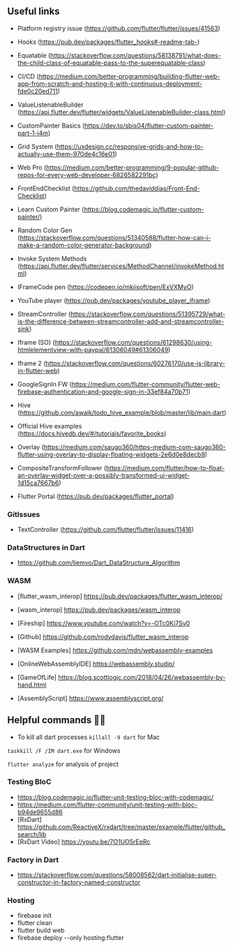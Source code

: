 ## Useful links

- Platform registry issue (https://github.com/flutter/flutter/issues/41563)

- Hooks (https://pub.dev/packages/flutter_hooks#-readme-tab-)

- Equatable (https://stackoverflow.com/questions/58138791/what-does-the-child-class-of-equatable-pass-to-the-superequatable-class)

- CI/CD (https://medium.com/better-programming/building-flutter-web-app-from-scratch-and-hosting-it-with-continuous-deployment-fde0c20ed711)

- ValueListenableBuilder (https://api.flutter.dev/flutter/widgets/ValueListenableBuilder-class.html)

- CustomPainter Basics (https://dev.to/sbis04/flutter-custom-painter-part-1-j4m)

- Grid System (https://uxdesign.cc/responsive-grids-and-how-to-actually-use-them-970de4c16e01)

- Web Pro (https://medium.com/better-programming/9-popular-github-repos-for-every-web-developer-6826582291bc)

- FrontEndChecklist (https://github.com/thedaviddias/Front-End-Checklist)

- Learn Custom Painter (https://blog.codemagic.io/flutter-custom-painter/)

- Random Color Gen (https://stackoverflow.com/questions/51340588/flutter-how-can-i-make-a-random-color-generator-background)

- Invoke System Methods (https://api.flutter.dev/flutter/services/MethodChannel/invokeMethod.html)

- IFrameCode pen (https://codepen.io/mkiisoft/pen/ExVXMyO)

- YouTube player (https://pub.dev/packages/youtube_player_iframe)

- StreamController (https://stackoverflow.com/questions/51395729/what-is-the-difference-between-streamcontroller-add-and-streamcontroller-sink)

- Iframe (SO) (https://stackoverflow.com/questions/61298630/using-htmlelementview-with-paypal/61306049#61306049)

- Iframe 2 (https://stackoverflow.com/questions/60276170/use-js-library-in-flutter-web)

- GoogleSignIn FW (https://medium.com/flutter-community/flutter-web-firebase-authentication-and-google-sign-in-33ef84a70b71)

- Hive (https://github.com/awaik/todo_hive_example/blob/master/lib/main.dart)
- Official Hive examples (https://docs.hivedb.dev/#/tutorials/favorite_books)

- Overlay (https://medium.com/saugo360/https-medium-com-saugo360-flutter-using-overlay-to-display-floating-widgets-2e6d0e8decb9)

- CompositeTransformFollower (https://medium.com/flutter/how-to-float-an-overlay-widget-over-a-possibly-transformed-ui-widget-1d15ca7667b6)

- Flutter Portal (https://pub.dev/packages/flutter_portal)

### GitIssues

- TextController (https://github.com/flutter/flutter/issues/11416)

### DataStructures in Dart

- https://github.com/liemvo/Dart_DataStructure_Algorithm

### WASM

- [flutter_wasm_interop] https://pub.dev/packages/flutter_wasm_interop/
- [wasm_interop] https://pub.dev/packages/wasm_interop
- [Fireship] https://www.youtube.com/watch?v=-OTc0Ki7Sv0
- [Github] https://github.com/rodydavis/flutter_wasm_interop
- [WASM Examples] https://github.com/mdn/webassembly-examples

- [OnlineWebAssemblyIDE] https://webassembly.studio/
- [GameOfLife] https://blog.scottlogic.com/2018/04/26/webassembly-by-hand.html
- [AssemblyScript] https://www.assemblyscript.org/

## Helpful commands 🥳🥳

- To kill all dart processes
  `killall -9 dart` for Mac

`taskkill /F /IM dart.exe` for Windows

`flutter analyze` for analysis of project

### Testing BloC

- https://blog.codemagic.io/flutter-unit-testing-bloc-with-codemagic/
- https://medium.com/flutter-community/unit-testing-with-bloc-b94de9655d86
- [RxDart] https://github.com/ReactiveX/rxdart/tree/master/example/flutter/github_search/lib
- [RxDart Video] https://youtu.be/7O1UO5rEpRc

### Factory in Dart

- https://stackoverflow.com/questions/58008562/dart-initialise-super-constructor-in-factory-named-constructor

### Hosting

- firebase init
- flutter clean
- flutter build web
- firebase deploy --only hosting:flutter
